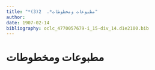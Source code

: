 ```yaml
---
title: "*مطبوعات ومخطوطات*.  2(3)"
author: 
date: 1907-02-14
bibliography: oclc_4770057679-i_15-div_14.d1e2100.bib
---
```




#  مطبوعات ومخطوطات 

